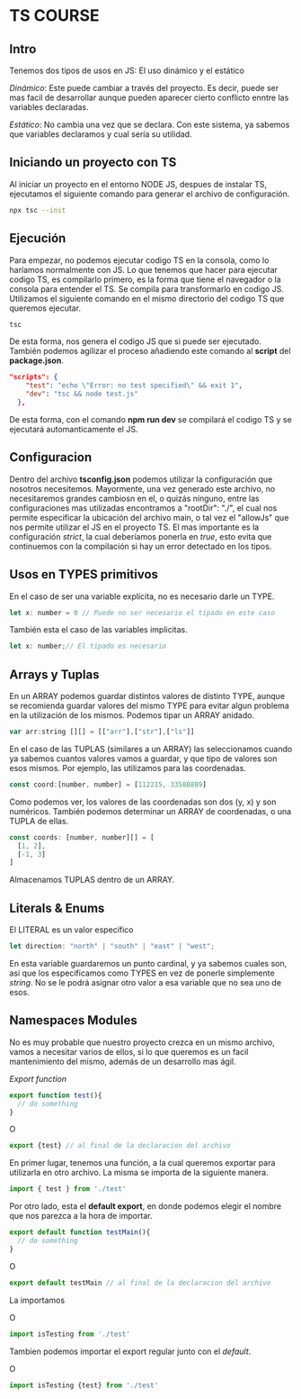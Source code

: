 # TS COURSE

## Intro
Tenemos dos tipos de usos en JS: El uso dinámico y el estático

*Dinámico*: Este puede cambiar a través del proyecto. Es decir, puede ser mas facil de desarrollar aunque pueden aparecer cierto conflicto enntre las variables declaradas.

*Estático*: No cambia una vez que se declara. Con este sistema, ya sabemos que variables declaramos y cual sería su utilidad.

## Iniciando un proyecto con TS

Al iniciar un proyecto en el entorno NODE JS, despues de instalar TS, ejecutamos el siguiente comando para generar el archivo de configuración.

```bash
npx tsc --init
```


## Ejecución

Para empezar, no podemos ejecutar codigo TS en la consola, como lo haríamos normalmente con JS. Lo que tenemos que hacer para ejecutar codigo TS, es compilarlo primero, es la forma que tiene el navegador o la consola para entender el TS. Se compila para transformarlo en codigo JS.
Utilizamos el siguiente comando en el mismo directorio del codigo TS que queremos ejecutar.

```bash
tsc
```

De esta forma, nos genera el codigo JS que si puede ser ejecutado. También podemos agilizar el proceso añadiendo este comando al **script** del **package.json**.

```json
"scripts": {
    "test": "echo \"Error: no test specified\" && exit 1",
    "dev": "tsc && node test.js"
  },
```

De esta forma, con el comando **npm run dev** se compilará el codigo TS y se ejecutará automanticamente el JS.


## Configuracion

Dentro del archivo **tsconfig.json** podemos utilizar la configuración que nosotros necesitemos. Mayormente, una vez generado este archivo, no necesitaremos grandes cambiosn en el, o quizás ninguno, entre las configuraciones mas utilizadas encontramos a "rootDir": "./", el cual nos permite especificar la ubicación del archivo main, o tal vez el "allowJs" que nos permite utilizar el JS en el proyecto TS.
El mas importante es la configuración *strict*, la cual deberíamos ponerla en *true*, esto evita que continuemos con la compilación si hay un error detectado en los tipos.


## Usos en TYPES primitivos

En el caso de ser una variable explícita, no es necesario darle un TYPE.

```js
let x: number = 0 // Puede no ser necesario el tipado en este caso
```
También esta el caso de las variables implicitas.

```js
let x: number;// El tipado es necesario
```

## Arrays y Tuplas

En un ARRAY podemos guardar distintos valores de distinto TYPE, aunque se recomienda guardar valores del mismo TYPE para evitar algun problema en la utilización de los mismos.
Podemos tipar un ARRAY anidado.

```js
var arr:string [][] = [["arr"],["str"],["ls"]]
```

En el caso de las TUPLAS (similares a un ARRAY) las seleccionamos cuando ya sabemos cuantos valores vamos a guardar, y que tipo de valores son esos mismos. Por ejemplo, las utilizamos para las coordenadas.

```js
const coord:[number, number] = [112215, 33588889]
```

Como podemos ver, los valores de las coordenadas son dos (y, x) y son numéricos. También podemos determinar un ARRAY de coordenadas, o una TUPLA de ellas.

```js
const coords: [number, number][] = [
  [1, 2],
  [-1, 3]
]
```

Almacenamos TUPLAS dentro de un ARRAY.


## Literals & Enums

El LITERAL es un valor específico

```js
let direction: "north" | "south" | "east" | "west";
```

En esta variable guardaremos un punto cardinal, y ya sabemos cuales son, asi que los especificamos como TYPES en vez de ponerle simplemente *string*. No se le podrá asignar otro valor a esa variable que no sea uno de esos.



## Namespaces Modules

No es muy probable que nuestro proyecto crezca en un mismo archivo, vamos a necesitar varios de ellos, si lo que queremos es un facil mantenimiento del mismo, además de un desarrollo mas ágil.

*Export function*

```ts
export function test(){
  // do something
}
```

O

```ts
export {test} // al final de la declaracion del archivo
```

En primer lugar, tenemos una función, a la cual queremos exportar para utilizarla en otro archivo. La misma se importa de la siguiente manera.

```ts
import { test } from './test'
```

Por otro lado, esta el **default export**, en donde podemos elegir el nombre que nos parezca a la hora de importar.

```ts
export default function testMain(){
  // do something
}
```

O

```ts
export default testMain // al final de la declaracion del archivo
```

La importamos

O

```ts
import isTesting from './test'
```

Tambien podemos importar el export regular junto con el *default*.

O

```ts
import isTesting {test} from './test'
```